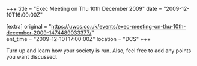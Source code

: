 +++
title = "Exec Meeting on Thu 10th December 2009"
date = "2009-12-10T16:00:00Z"

[extra]
original = "https://uwcs.co.uk/events/exec-meeting-on-thu-10th-december-2009-1474489033377/"    
ent_time = "2009-12-10T17:00:00Z"
location = "DCS"
+++

Turn up and learn how your society is run. Also, feel free to add any points you want discussed.

